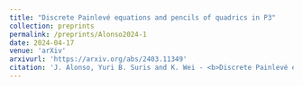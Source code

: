 ```yaml
---
title: "Discrete Painlevé equations and pencils of quadrics in P3"
collection: preprints
permalink: /preprints/Alonso2024-1
date: 2024-04-17
venue: 'arXiv'
arxivurl: 'https://arxiv.org/abs/2403.11349'
citation: 'J. Alonso, Yuri B. Suris and K. Wei - <b>Discrete Painlevé equations and pencils of quadrics in P3</b>, <i>	arXiv:2403.11349</i>, (2024).'
---
```


